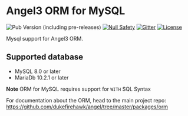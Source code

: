 # Angel3 ORM for MySQL

![Pub Version (including pre-releases)](https://img.shields.io/pub/v/angel3_orm_mysql?include_prereleases)
[![Null Safety](https://img.shields.io/badge/null-safety-brightgreen)](https://dart.dev/null-safety)
[![Gitter](https://img.shields.io/gitter/room/angel_dart/discussion)](https://gitter.im/angel_dart/discussion)
[![License](https://img.shields.io/github/license/dukefirehawk/angel)](https://github.com/dukefirehawk/angel/tree/master/packages/orm/angel_orm_mysql/LICENSE)

Mysql support for Angel3 ORM.

## Supported database

* MySQL 8.0 or later
* MariaDb 10.2.1 or later

**Note** ORM for MySQL requires support for `WITH` SQL Syntax

For documentation about the ORM, head to the main project repo: <https://github.com/dukefirehawk/angel/tree/master/packages/orm>
